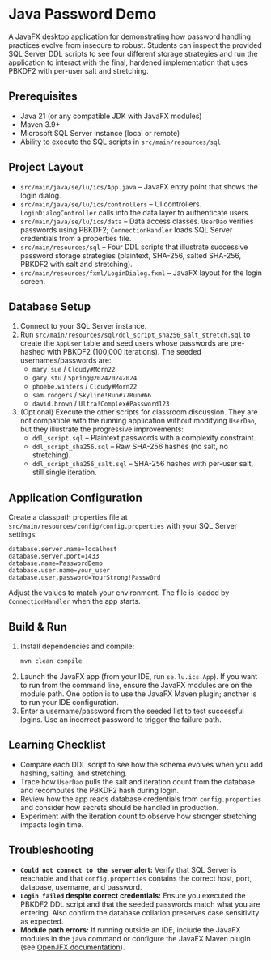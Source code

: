 # Java Password Demo

A JavaFX desktop application for demonstrating how password handling practices evolve from insecure to robust. Students can inspect the provided SQL Server DDL scripts to see four different storage strategies and run the application to interact with the final, hardened implementation that uses PBKDF2 with per-user salt and stretching.

## Prerequisites
- Java 21 (or any compatible JDK with JavaFX modules)
- Maven 3.9+
- Microsoft SQL Server instance (local or remote)
- Ability to execute the SQL scripts in `src/main/resources/sql`

## Project Layout
- `src/main/java/se/lu/ics/App.java` – JavaFX entry point that shows the login dialog.
- `src/main/java/se/lu/ics/controllers` – UI controllers. `LoginDialogController` calls into the data layer to authenticate users.
- `src/main/java/se/lu/ics/data` – Data access classes. `UserDao` verifies passwords using PBKDF2; `ConnectionHandler` loads SQL Server credentials from a properties file.
- `src/main/resources/sql` – Four DDL scripts that illustrate successive password storage strategies (plaintext, SHA-256, salted SHA-256, PBKDF2 with salt and stretching).
- `src/main/resources/fxml/LoginDialog.fxml` – JavaFX layout for the login screen.

## Database Setup
1. Connect to your SQL Server instance.
2. Run `src/main/resources/sql/ddl_script_sha256_salt_stretch.sql` to create the `AppUser` table and seed users whose passwords are pre-hashed with PBKDF2 (100,000 iterations). The seeded usernames/passwords are:
   - `mary.sue` / `Cloudy#Morn22`
   - `gary.stu` / `Spring@202420242024`
   - `phoebe.winters` / `Cloudy#Morn22`
   - `sam.rodgers` / `Skyline!Run#77Run#66`
   - `david.brown` / `Ultra!Complex#Password123`
3. (Optional) Execute the other scripts for classroom discussion. They are not compatible with the running application without modifying `UserDao`, but they illustrate the progressive improvements:
   - `ddl_script.sql` – Plaintext passwords with a complexity constraint.
   - `ddl_script_sha256.sql` – Raw SHA-256 hashes (no salt, no stretching).
   - `ddl_script_sha256_salt.sql` – SHA-256 hashes with per-user salt, still single iteration.

## Application Configuration
Create a classpath properties file at `src/main/resources/config/config.properties` with your SQL Server settings:

```
database.server.name=localhost
database.server.port=1433
database.name=PasswordDemo
database.user.name=your_user
database.user.password=YourStrong!Passw0rd
```

Adjust the values to match your environment. The file is loaded by `ConnectionHandler` when the app starts.

## Build & Run
1. Install dependencies and compile:
   ```bash
   mvn clean compile
   ```
2. Launch the JavaFX app (from your IDE, run `se.lu.ics.App`). If you want to run from the command line, ensure the JavaFX modules are on the module path. One option is to use the JavaFX Maven plugin; another is to run your IDE configuration.
3. Enter a username/password from the seeded list to test successful logins. Use an incorrect password to trigger the failure path.

## Learning Checklist
- Compare each DDL script to see how the schema evolves when you add hashing, salting, and stretching.
- Trace how `UserDao` pulls the salt and iteration count from the database and recomputes the PBKDF2 hash during login.
- Review how the app reads database credentials from `config.properties` and consider how secrets should be handled in production.
- Experiment with the iteration count to observe how stronger stretching impacts login time.

## Troubleshooting
- **`Could not connect to the server` alert:** Verify that SQL Server is reachable and that `config.properties` contains the correct host, port, database, username, and password.
- **`Login failed` despite correct credentials:** Ensure you executed the PBKDF2 DDL script and that the seeded passwords match what you are entering. Also confirm the database collation preserves case sensitivity as expected.
- **Module path errors:** If running outside an IDE, include the JavaFX modules in the `java` command or configure the JavaFX Maven plugin (see [OpenJFX documentation](https://openjfx.io/openjfx-docs/)).
